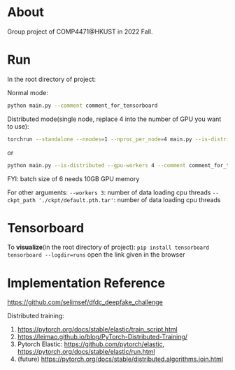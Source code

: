 # About
Group project of COMP4471@HKUST in 2022 Fall.

# Run
In the root directory of project:

Normal mode:
```bash
python main.py --comment comment_for_tensorboard
```

Distributed mode(single node, replace 4 into the number of GPU you want to use):
```bash
torchrun --standalone --nnodes=1 --nproc_per_node=4 main.py --is-distributed --comment comment_for_tensorboard
```
or
```bash
python main.py --is-distributed --gpu-workers 4 --comment comment_for_tensorboard
```
FYI: batch size of 6 needs 10GB GPU memory

For other arguments:
`--workers 3`: number of data loading cpu threads
`--ckpt_path './ckpt/default.pth.tar'`: number of data loading cpu threads

# Tensorboard
To **visualize**(in the root directory of project):
`pip install tensorboard`
`tensorboard --logdir=runs`
open the link given in the browser

# Implementation Reference
https://github.com/selimsef/dfdc_deepfake_challenge

Distributed training:
1. https://pytorch.org/docs/stable/elastic/train_script.html
2. https://leimao.github.io/blog/PyTorch-Distributed-Training/
3. Pytorch Elastic: https://github.com/pytorch/elastic, https://pytorch.org/docs/stable/elastic/run.html
4. (future) https://pytorch.org/docs/stable/distributed.algorithms.join.html
